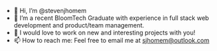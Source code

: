 - 👋 Hi, I’m @stevenjhomem
- 👀 I’m a recent BloomTech Graduate with experience in full stack web development and product/team management. 
- 🌱 I would love to work on new and interesting projects with you!
- 📫 How to reach me: Feel free to email me at sjhomem@outlook.com

<!---
stevenjhomem/stevenjhomem is a ✨ special ✨ repository because its `README.md` (this file) appears on your GitHub profile.
You can click the Preview link to take a look at your changes.
--->
